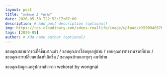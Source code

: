 ```yaml
---
layout: post
title: "เหลือแค่ 3 จังหวัด"
date: 2020-05-30 T22:52:17+07:00
description: # Add post description (optional)
img: https://res.cloudinary.com/sdees-reallife/image/upload/v1590940376/korat_provinces_14days_29May.jpg # Add image post (optional)
tags: [2020-05]
author: # Add name author (optional)
---
```

ขอบคุณสถานการณ์ที่ดีขึ้นมากแล้ว / ขอบคุณการได้หยุดอยู่บ้าน / ขอบคุณการทำงานจากที่บ้าน / ขอบคุณการเปลี่ยนแปลงที่เกิดขึ้น / ขอบคุณบ้านและทุกๆ คนที่บ้าน

<i class="fa fa-child" style="color:plum"></i>

ขอบคุณข้อมูลและรูปภาพข่าวจาก wekorat by wongnai
